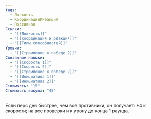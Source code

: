 ```yaml
---
tags:
  - Ловкость
  - КоординацияИРеакция
  - Пассивная
Ссылки:
  - "[[Ловкость]]"
  - "[[Координация и реакция]]"
  - "[[Типы способностей]]"
Уровни:
  - "[[Стремление к победе 2]]"
Связанные навыки:
  - "[[Скорость 1]]"
  - "[[Скорость 2]]"
  - "[[Стремление к победе 2]]"
  - "[[Инициатива 1]]"
  - "[[Инициатива 2]]"
Стоимость: "15"
Стоимость выкупа: "45"
---
```

Если перс дей быстрее, чем все противники, он получает: +4 к скорости; на все проверки и к урону до конца 1 раунда.